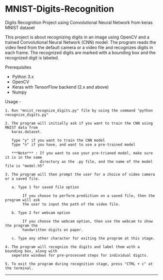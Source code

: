 # MNIST-Digits-Recognition

Digits Recognition Project using Convolutional Neural Network from keras MNIST dataset

This project is about recognizing digits in an image using OpenCV and a trained Convolutional 
Neural Network (CNN) model. The program reads the video feed from the default camera or a 
video file and recognizes digits in each frame. The recognized digits are marked with a 
bounding box and the recognized digit is labeled.

Prerequisites 

- Python 3.x
- OpenCV
- Keras with TensorFlow backend (2.x and above)
- Numpy

Usage -

    1. Run "mnist_recognize_digits.py" file by using the command "python recognize_digits.py"

    2. The program will initially ask if you want to train the CNN using MNIST data from 
       karas.dataset.

       Type "y" if you want to train the CNN model
       Type "n" if you have, and want to use a pre-trained model 

       ***Note*** : If you want to use your pre-trianed model, make sure it is in the same 
                    directory as the .py file, and the name of the model file is "model.h5"

    3. The program will then prompt the user for a choice of video camera or a saved file.

       a. Type 1 for saved file option

            If you choose to perform prediction on a saved file, then the program will ask 
            the user to input the path of the video file.

       b. Type 2 for webcam option

            If you choose the webcam option, then use the webcam to show the program the 
            handwritten digits on paper.

       c. Type any other character for exiting the program at this stage.

    4. The program will recognize the digits and label them with a bounding box, along with
       seperate windows for pre-processed steps for individual digits.

    5. To exit the program during recognition stage, press "CTRL + c" at the terminal.

----------------------------------------------------------------------------------------------
